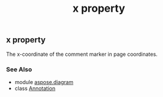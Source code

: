 ﻿---
title: x property
second_title: Aspose.Diagram for Python via .NET API References
description: 
type: docs
weight: 110
url: /python-net/aspose.diagram/annotation/x/
is_root: false
---

## x property


The x-coordinate of the comment marker in page coordinates.

### See Also
* module [aspose.diagram](../../)
* class [Annotation](/diagram/python-net/aspose.diagram/annotation)
